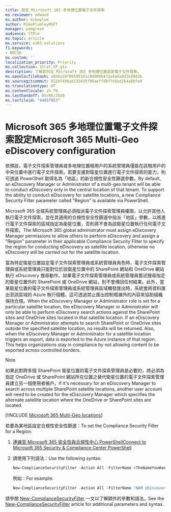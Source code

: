 ```yaml
---
title: 設定 Microsoft 365 多地理位置電子文件探索
ms.reviewer: adwood
ms.author: mikeplum
author: MikePlumleyMSFT
manager: pamgreen
audience: ITPro
ms.topic: article
ms.service: o365-solutions
f1.keywords:
- NOCSH
ms.custom: ''
localization_priority: Priority
ms.collection: Strat_SP_gtc
description: 了解如何在 Microsoft 365 多地理位置設定電子文件探索。
ms.openlocfilehash: a956a38f00590161c04009b472a4a8a9d2e89d2b
ms.sourcegitcommit: 012bf4d8ad132435f9baeffd6f7e5ed264a8bfe0
ms.translationtype: HT
ms.contentlocale: zh-TW
ms.lasthandoff: 05/06/2020
ms.locfileid: "44057953"
---
```

# <a name="microsoft-365-multi-geo-ediscovery-configuration"></a><span data-ttu-id="f9061-103">Microsoft 365 多地理位置電子文件探索設定</span><span class="sxs-lookup"><span data-stu-id="f9061-103">Microsoft 365 Multi-Geo eDiscovery configuration</span></span>

<span data-ttu-id="f9061-p101">依預設，電子文件探索管理員或多地理位置租用戶的系統管理員僅能在該租用戶的中央位置中進行電子文件探索。若要支援對衛星位置進行電子文件探索的能力，則可透過 PowerShell 取得名為「地區」的新合規性安全性篩選參數。</span><span class="sxs-lookup"><span data-stu-id="f9061-p101">By default, an eDiscovery Manager or Administrator of a multi-geo tenant will be able to conduct eDiscovery only in the central location of that tenant. To support the ability to conduct eDiscovery for satellite locations, a new Compliance Security Filter parameter called "Region" is available via PowerShell.</span></span>

<span data-ttu-id="f9061-106">Microsoft 365 全域系統管理員必須指派電子文件探索管理員權限，以允許其他人執行電子文件探索，並在其適用的合規性安全性篩選中指派「地區」參數，以將進行電子文件探索的區域指定為衛星位置，否則將不會為該衛星位置執行任何電子文件探索。</span><span class="sxs-lookup"><span data-stu-id="f9061-106">The Microsoft 365 global administrator must assign eDiscovery Manager permissions to allow others to perform eDiscovery and assign a "Region" parameter in their applicable Compliance Security Filter to specify the region for conducting eDiscovery as satellite location, otherwise no eDiscovery will be carried out for the satellite location.</span></span>

<span data-ttu-id="f9061-p102">當為特定衛星位置設定電子文件探索管理員或系統管理員角色時，電子文件探索管理員或系統管理員只能對位於該衛星位置中的 SharePoint 網站和 OneDrive 網站執行 eDiscovery 搜尋動作。如果電子文件探索管理員或系統管理員嘗試搜尋指定的衛星位置外的 SharePoint 或 OneDrive 網站，則不會傳回任何結果。此外，當某衛星位置的電子文件探索管理員或系統管理員區域觸發匯出時，系統會將資料匯出至該區域的 Azure 執行個體。這可透過禁止匯出控制框線外的內容來協助組織保持合規。</span><span class="sxs-lookup"><span data-stu-id="f9061-p102">When the eDiscovery Manager or Administrator role is set for a particular satellite location, the eDiscovery Manager or Administrator will only be able to perform eDiscovery search actions against the SharePoint sites and OneDrive sites located in that satellite location. If an eDiscovery Manager or Administrator attempts to search SharePoint or OneDrive sites outside the specified satellite location, no results will be returned. Also, when the eDiscovery Manager or Administrator for a satellite location triggers an export, data is exported to the Azure instance of that region. This helps organizations stay in compliance by not allowing content to be exported across controlled borders.</span></span>

> [!NOTE]
> <span data-ttu-id="f9061-111">如果此對跨多個 SharePoint 衛星位置的電子文件探索管理員是必要的，將必須為指定 OneDrive 或 SharePoint 網站所在位置之替代衛星位置的電子文件探索管理員建立另一個使用者帳戶。</span><span class="sxs-lookup"><span data-stu-id="f9061-111">If it's necessary for an eDiscovery Manager to search across multiple SharePoint satellite locations, another user account will need to be created for the eDiscovery Manager which specifies the alternate satellite location where the OneDrive or SharePoint sites are located.</span></span>

[!INCLUDE [Microsoft 365 Multi-Geo locations](includes/office-365-multi-geo-locations.md)]

<span data-ttu-id="f9061-112">若要為某地區設定合規性安全性篩選：</span><span class="sxs-lookup"><span data-stu-id="f9061-112">To set the Compliance Security Filter for a Region:</span></span>

1. [<span data-ttu-id="f9061-113">連線至 Microsoft 365 安全性與合規性中心 PowerShell</span><span class="sxs-lookup"><span data-stu-id="f9061-113">Connect to Microsoft 365 Security & Compliance Center PowerShell</span></span>](https://docs.microsoft.com/powershell/exchange/office-365-scc/connect-to-scc-powershell/connect-to-scc-powershell)

2. <span data-ttu-id="f9061-114">請使用下列語法：</span><span class="sxs-lookup"><span data-stu-id="f9061-114">Use the following syntax:</span></span>

   ```powershell
   New-ComplianceSecurityFilter -Action All -FilterName <TheNameYouWantToAssign> -Region <RegionValue> -Users <UserPrincipalName>
   ```

   <span data-ttu-id="f9061-115">例如：</span><span class="sxs-lookup"><span data-stu-id="f9061-115">For example:</span></span>

   ```powershell
   New-ComplianceSecurityFilter -Action All -FilterName "NAM eDiscovery Managers" -Region NAM -Users adwood@contoso.onmicrosoft.com
   ```

<span data-ttu-id="f9061-116">請參閱 [New-ComplianceSecurityFilter](https://docs.microsoft.com/powershell/module/exchange/policy-and-compliance-content-search/new-compliancesecurityfilter) 一文以了解額外的參數和語法。</span><span class="sxs-lookup"><span data-stu-id="f9061-116">See the [New-ComplianceSecurityFilter](https://docs.microsoft.com/powershell/module/exchange/policy-and-compliance-content-search/new-compliancesecurityfilter) article for additional parameters and syntax.</span></span>
